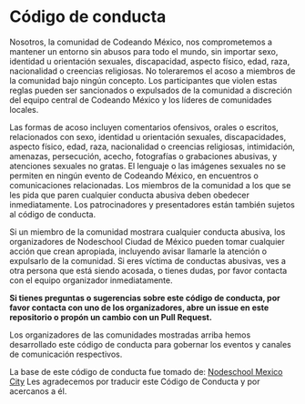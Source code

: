 # Código de conducta

Nosotros, la comunidad de Codeando México, nos comprometemos a mantener
un entorno sin abusos para todo el mundo, sin importar sexo, identidad u orientación
sexuales, discapacidad, aspecto físico, edad, raza, nacionalidad
o creencias religiosas.
No toleraremos el acoso a miembros de la comunidad bajo ningún concepto.
Los participantes que violen estas reglas pueden ser sancionados o expulsados
de la comunidad a discreción del equipo central de Codeando México y los líderes de comunidades locales.

Las formas de acoso incluyen comentarios ofensivos, orales o escritos,
relacionados con sexo, identidad u orientación sexuales, discapacidades,
aspecto físico, edad, raza, nacionalidad o creencias religiosas,
intimidación, amenazas, persecución, acecho, fotografías o grabaciones abusivas,
y atenciones sexuales no gratas.
El lenguaje o las imágenes sexuales no se permiten en ningún evento de
Codeando México, en encuentros o comunicaciones relacionadas.
Los miembros de la comunidad a los que se les pida que paren cualquier
conducta abusiva deben obedecer inmediatamente.
Los patrocinadores y presentadores están también sujetos al código de conducta.

Si un miembro de la comunidad mostrara cualquier conducta abusiva,
los organizadores de Nodeschool Ciudad de México pueden tomar cualquier acción
que crean apropiada, incluyendo avisar llamarle la atención o expulsarlo
de la comunidad. Si eres víctima de conductas abusivas, ves a otra persona
que está siendo acosada, o tienes dudas, por favor contacta con el equipo
organizador inmediatamente.

**Si tienes preguntas o sugerencias sobre este código de conducta,
por favor contacta con uno de los organizadores, abre un issue en este repositorio o propón un cambio con un Pull Request.**

Los organizadores de las comunidades mostradas arriba hemos desarrollado este código de conducta
para gobernar los eventos y canales de comunicación respectivos.


La base de este código de conducta fue tomado de:
[Nodeschool Mexico City](https://github.com/nodeschool/mexicocity/edit/master/codeofconduct.md)
Les agradecemos por traducir este Código de Conducta y por acercanos a él. 
